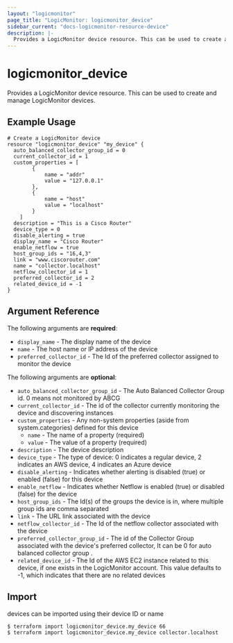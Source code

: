 ```yaml
---
layout: "logicmonitor"
page_title: "LogicMonitor: logicmonitor_device"
sidebar_current: "docs-logicmonitor-resource-device"
description: |-
  Provides a LogicMonitor device resource. This can be used to create and manage LogicMonitor devices.
---
```


# logicmonitor_device

Provides a LogicMonitor device resource. This can be used to create and manage LogicMonitor devices.

## Example Usage
```hcl
# Create a LogicMonitor device
resource "logicmonitor_device" "my_device" {
  auto_balanced_collector_group_id = 0
  current_collector_id = 1
  custom_properties = [
		{
			name = "addr"
      		value = "127.0.0.1"
		},
		{
			name = "host"
      		value = "localhost"
		}
	]
  description = "This is a Cisco Router"
  device_type = 0
  disable_alerting = true
  display_name = "Cisco Router"
  enable_netflow = true
  host_group_ids = "16,4,3"
  link = "www.ciscorouter.com"
  name = "collector.localhost"
  netflow_collector_id = 1
  preferred_collector_id = 2
  related_device_id = -1
}
```

## Argument Reference

The following arguments are **required**:
* `display_name` - The display name of the device
* `name` - The host name or IP address of the device
* `preferred_collector_id` - The Id of the preferred collector assigned to monitor the device

The following arguments are **optional**:
* `auto_balanced_collector_group_id` - The Auto Balanced Collector Group id. 0 means not monitored by ABCG
* `current_collector_id` - The id of the collector currently monitoring the device and discovering instances
* `custom_properties` - Any non-system properties (aside from system.categories) defined for this device
  + `name` - The name of a property (required)
  + `value` - The value of a property (required)
* `description` - The device description
* `device_type` - The type of device: 0 indicates a regular device, 2 indicates an AWS device, 4 indicates an Azure device
* `disable_alerting` - Indicates whether alerting is disabled (true) or enabled (false) for this device
* `enable_netflow` - Indicates whether Netflow is enabled (true) or disabled (false) for the device
* `host_group_ids` - The Id(s) of the groups the device is in, where multiple group ids are comma separated
* `link` - The URL link associated with the device
* `netflow_collector_id` - The Id of the netflow collector associated with the device
* `preferred_collector_group_id` - The id of the Collector Group associated with the device's preferred collector, It can be 0 for auto balanced collector group .
* `related_device_id` - The Id of the AWS EC2 instance related to this device, if one exists in the LogicMonitor account. This value defaults to -1, which indicates that there are no related devices

## Import

devices can be imported using their device ID or name
```
$ terraform import logicmonitor_device.my_device 66
$ terraform import logicmonitor_device.my_device collector.localhost
```